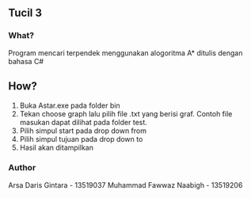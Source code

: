 ## Tucil 3
### What?
Program mencari terpendek menggunakan alogoritma A* ditulis dengan bahasa C#

## How?
1. Buka Astar.exe pada folder bin
2. Tekan choose graph lalu pilih file .txt yang berisi graf. Contoh file masukan dapat dilihat pada folder test.
3. Pilih simpul start pada drop down from
4. Pilih simpul tujuan pada drop down to
5. Hasil akan ditampilkan

### Author
Arsa Daris Gintara - 13519037
Muhammad Fawwaz Naabigh - 13519206
